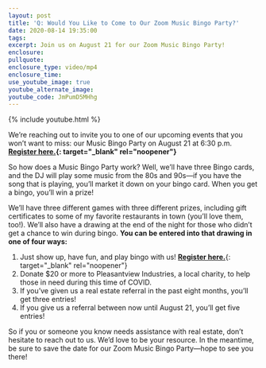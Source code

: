 ```yaml
---
layout: post
title: 'Q: Would You Like to Come to Our Zoom Music Bingo Party?'
date: 2020-08-14 19:35:00
tags:
excerpt: Join us on August 21 for our Zoom Music Bingo Party!
enclosure:
pullquote:
enclosure_type: video/mp4
enclosure_time:
use_youtube_image: true
youtube_alternate_image:
youtube_code: JmPumD5MHhg
---
```


{% include youtube.html %}

We’re reaching out to invite you to one of our upcoming events that you won’t want to miss: our Music Bingo Party on August 21 at 6:30 p.m. **[Register here.](https://www.eventbrite.com/e/virtual-music-bingo-rebecca-and-co-real-estate-group-tickets-115599696805?aff=efbeventtix&amp;fbclid=IwAR3I0urIQHpNIdu2dnXgy635Vm8E26Yi-_M2l2BN350j0QdhMAZPQNJDhZE){: target="_blank" rel="noopener"}**

So how does a Music Bingo Party work? Well, we’ll have three Bingo cards, and the DJ will play some music from the 80s and 90s—if you have the song that is playing, you’ll market it down on your bingo card. When you get a bingo, you’ll win a prize\!

We’ll have three different games with three different prizes, including gift certificates to some of my favorite restaurants in town (you’ll love them, too\!). We’ll also have a drawing at the end of the night for those who didn’t get a chance to win during bingo. **You can be entered into that drawing in one of four ways:**

1. Just show up, have fun, and play bingo with us\! [**Register here.**](https://www.eventbrite.com/e/virtual-music-bingo-rebecca-and-co-real-estate-group-tickets-115599696805?aff=efbeventtix&amp;fbclid=IwAR3I0urIQHpNIdu2dnXgy635Vm8E26Yi-_M2l2BN350j0QdhMAZPQNJDhZE){: target="_blank" rel="noopener"}
2. Donate $20 or more to Pleasantview Industries, a local charity, to help those in need during this time of COVID.
3. If you’ve given us a real estate referral in the past eight months, you’ll get three entries\!
4. If you give us a referral between now until August 21, you’ll get five entries\!

So if you or someone you know needs assistance with real estate, don’t hesitate to reach out to us. We’d love to be your resource. In the meantime, be sure to save the date for our Zoom Music Bingo Party—hope to see you there\!